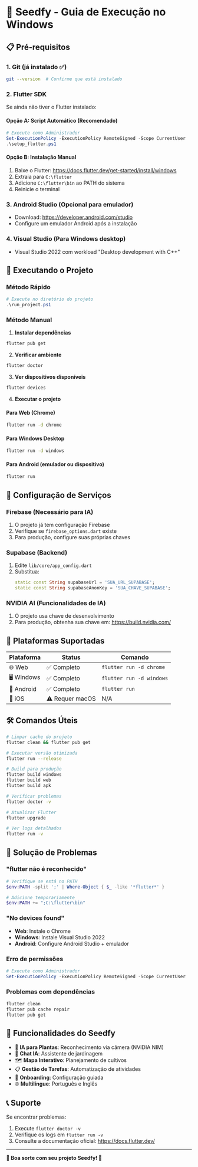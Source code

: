 # 🌱 Seedfy - Guia de Execução no Windows

## 📋 Pré-requisitos

### 1. **Git** (já instalado ✅)
```bash
git --version  # Confirme que está instalado
```

### 2. **Flutter SDK**
Se ainda não tiver o Flutter instalado:

#### Opção A: Script Automático (Recomendado)
```powershell
# Execute como Administrador
Set-ExecutionPolicy -ExecutionPolicy RemoteSigned -Scope CurrentUser
.\setup_flutter.ps1
```

#### Opção B: Instalação Manual
1. Baixe o Flutter: https://docs.flutter.dev/get-started/install/windows
2. Extraia para `C:\flutter`
3. Adicione `C:\flutter\bin` ao PATH do sistema
4. Reinicie o terminal

### 3. **Android Studio** (Opcional para emulador)
- Download: https://developer.android.com/studio
- Configure um emulador Android após a instalação

### 4. **Visual Studio** (Para Windows desktop)
- Visual Studio 2022 com workload "Desktop development with C++"

## 🚀 Executando o Projeto

### Método Rápido
```powershell
# Execute no diretório do projeto
.\run_project.ps1
```

### Método Manual

1. **Instalar dependências**
```bash
flutter pub get
```

2. **Verificar ambiente**
```bash
flutter doctor
```

3. **Ver dispositivos disponíveis**
```bash
flutter devices
```

4. **Executar o projeto**

#### Para Web (Chrome)
```bash
flutter run -d chrome
```

#### Para Windows Desktop
```bash
flutter run -d windows
```

#### Para Android (emulador ou dispositivo)
```bash
flutter run
```

## 🔧 Configuração de Serviços

### Firebase (Necessário para IA)
1. O projeto já tem configuração Firebase
2. Verifique se `firebase_options.dart` existe
3. Para produção, configure suas próprias chaves

### Supabase (Backend)
1. Edite `lib/core/app_config.dart`
2. Substitua:
   ```dart
   static const String supabaseUrl = 'SUA_URL_SUPABASE';
   static const String supabaseAnonKey = 'SUA_CHAVE_SUPABASE';
   ```

### NVIDIA AI (Funcionalidades de IA)
1. O projeto usa chave de desenvolvimento
2. Para produção, obtenha sua chave em: https://build.nvidia.com/

## 📱 Plataformas Suportadas

| Plataforma | Status | Comando |
|------------|---------|---------|
| 🌐 Web | ✅ Completo | `flutter run -d chrome` |
| 🖥️ Windows | ✅ Completo | `flutter run -d windows` |
| 📱 Android | ✅ Completo | `flutter run` |
| 🍎 iOS | ⚠️ Requer macOS | N/A |

## 🛠️ Comandos Úteis

```bash
# Limpar cache do projeto
flutter clean && flutter pub get

# Executar versão otimizada
flutter run --release

# Build para produção
flutter build windows
flutter build web
flutter build apk

# Verificar problemas
flutter doctor -v

# Atualizar Flutter
flutter upgrade

# Ver logs detalhados
flutter run -v
```

## 🐛 Solução de Problemas

### "flutter não é reconhecido"
```powershell
# Verifique se está no PATH
$env:PATH -split ';' | Where-Object { $_ -like '*flutter*' }

# Adicione temporariamente
$env:PATH += ";C:\flutter\bin"
```

### "No devices found"
- **Web**: Instale o Chrome
- **Windows**: Instale Visual Studio 2022
- **Android**: Configure Android Studio + emulador

### Erro de permissões
```powershell
# Execute como Administrador
Set-ExecutionPolicy -ExecutionPolicy RemoteSigned -Scope CurrentUser
```

### Problemas com dependências
```bash
flutter clean
flutter pub cache repair
flutter pub get
```

## 🌟 Funcionalidades do Seedfy

- 🤖 **IA para Plantas**: Reconhecimento via câmera (NVIDIA NIM)
- 💬 **Chat IA**: Assistente de jardinagem
- 🗺️ **Mapa Interativo**: Planejamento de cultivos
- 📋 **Gestão de Tarefas**: Automatização de atividades
- 🎯 **Onboarding**: Configuração guiada
- 🌐 **Multilíngue**: Português e Inglês

## 📞 Suporte

Se encontrar problemas:
1. Execute `flutter doctor -v`
2. Verifique os logs em `flutter run -v`
3. Consulte a documentação oficial: https://docs.flutter.dev/

---

**🚀 Boa sorte com seu projeto Seedfy! 🌱**
